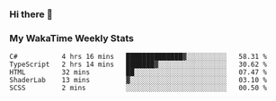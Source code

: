 ### Hi there 👋

<!--
**royschrauwen/royschrauwen** is a ✨ _special_ ✨ repository because its `README.md` (this file) appears on your GitHub profile.

Here are some ideas to get you started:

- 🔭 I’m currently working on ...
- 🌱 I’m currently learning ...
- 👯 I’m looking to collaborate on ...
- 🤔 I’m looking for help with ...
- 💬 Ask me about ...
- 📫 How to reach me: ...
- 😄 Pronouns: ...
- ⚡ Fun fact: ...
-->


### My WakaTime Weekly Stats
<!--START_SECTION:waka-->

```text
C#           4 hrs 16 mins   ██████████████▓░░░░░░░░░░   58.31 %
TypeScript   2 hrs 14 mins   ███████▓░░░░░░░░░░░░░░░░░   30.62 %
HTML         32 mins         ██░░░░░░░░░░░░░░░░░░░░░░░   07.47 %
ShaderLab    13 mins         ▓░░░░░░░░░░░░░░░░░░░░░░░░   03.10 %
SCSS         2 mins          ░░░░░░░░░░░░░░░░░░░░░░░░░   00.50 %
```

<!--END_SECTION:waka-->
